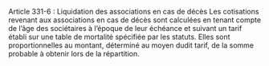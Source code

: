 Article 331-6 : Liquidation des associations en cas de décès
Les cotisations revenant aux associations en cas de décès sont calculées en tenant compte de l’âge des sociétaires à l’époque de leur échéance et suivant un tarif établi sur une table de mortalité spécifiée par les statuts. Elles sont proportionnelles au montant, déterminé au moyen dudit tarif, de la somme probable à obtenir lors de la répartition.